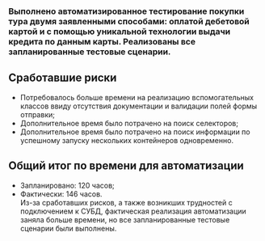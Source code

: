 ### Выполнено автоматизированное тестирование покупки тура двумя заявленными способами: оплатой дебетовой картой и с помощью уникальной технологии выдачи кредита по данным карты. Реализованы все запланированные тестовые сценарии. ###  

## Сработавшие риски ##  
- Потребовалось больше времени на реализацию вспомогательных классов ввиду отсутствия документации и валидации полей формы отправки;
- Дополнительное время было потрачено на поиск селекторов;
- Дополнительное время было потрачено на поиск информации по успешному запуску нескольких контейнеров одновременно.  
## Общий итог по времени для автоматизации ##
- Запланировано: 120 часов;
- Фактически: 146 часов.  
Из-за сработавших рисков, а также возникших трудностей с подключением к СУБД, фактическая реализация автоматизации заняла больше времени, но все запланированные тестовые сценарии были выполнены.
